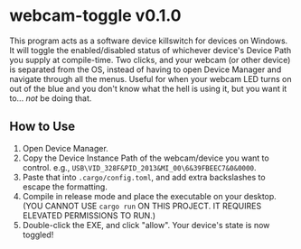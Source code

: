 # webcam-toggle v0.1.0

This program acts as a software device killswitch for devices on Windows. It will toggle the enabled/disabled status of whichever device's Device Path you supply at compile-time. Two clicks, and your webcam (or other device) is separated from the OS, instead of having to open Device Manager and navigate through all the menus. Useful for when your webcam LED turns on out of the blue and you don't know what the hell is using it, but you want it to... *not* be doing that.

## How to Use

1. Open Device Manager.
2. Copy the Device Instance Path of the webcam/device you want to control. e.g., `USB\VID_328F&PID_2013&MI_00\6&39FBEEC7&0&0000`.
3. Paste that into `.cargo/config.toml`, and add extra backslashes to escape the formatting.
4. Compile in release mode and place the executable on your desktop. (YOU CANNOT USE `cargo run` ON THIS PROJECT. IT REQUIRES ELEVATED PERMISSIONS TO RUN.)
5. Double-click the EXE, and click "allow". Your device's state is now toggled!